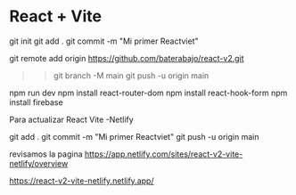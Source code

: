 # React + Vite


git init
git add .
git commit -m "Mi primer Reactviet"

git remote add origin https://github.com/baterabajo/react-v2.git
>> git branch -M main
>> git push -u origin main


npm run dev
npm install react-router-dom
npm install react-hook-form
npm install firebase

Para actualizar React Vite -Netlify

git add .
git commit -m "Mi primer Reactviet"
git push -u origin main

revisamos la pagina https://app.netlify.com/sites/react-v2-vite-netlify/overview

https://react-v2-vite-netlify.netlify.app/

